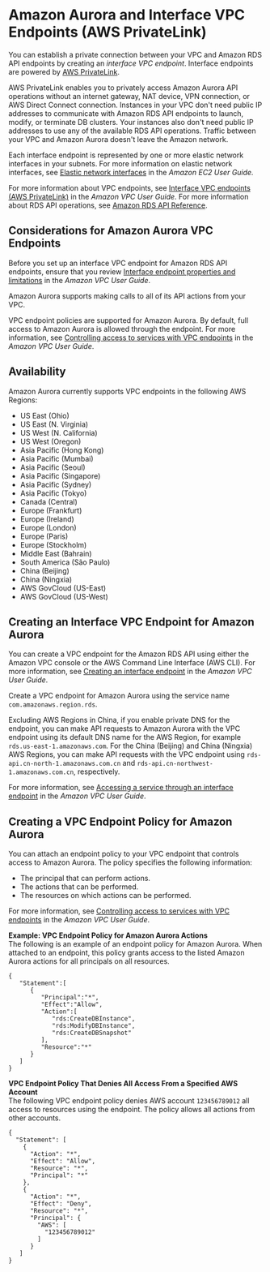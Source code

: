 # Amazon Aurora and Interface VPC Endpoints \(AWS PrivateLink\)<a name="vpc-interface-endpoints"></a>

You can establish a private connection between your VPC and Amazon RDS API endpoints by creating an *interface VPC endpoint*\. Interface endpoints are powered by [AWS PrivateLink](http://aws.amazon.com/privatelink)\. 

AWS PrivateLink enables you to privately access Amazon Aurora API operations without an internet gateway, NAT device, VPN connection, or AWS Direct Connect connection\. Instances in your VPC don't need public IP addresses to communicate with Amazon RDS API endpoints to launch, modify, or terminate DB clusters\. Your instances also don't need public IP addresses to use any of the available RDS API operations\. Traffic between your VPC and Amazon Aurora doesn't leave the Amazon network\. 

Each interface endpoint is represented by one or more elastic network interfaces in your subnets\. For more information on elastic network interfaces, see [Elastic network interfaces](https://docs.aws.amazon.com/AWSEC2/latest/UserGuide/using-eni.html) in the *Amazon EC2 User Guide\.* 

For more information about VPC endpoints, see [Interface VPC endpoints \(AWS PrivateLink\)](https://docs.aws.amazon.com/vpc/latest/userguide/vpce-interface.html) in the *Amazon VPC User Guide*\. For more information about RDS API operations, see [Amazon RDS API Reference](https://docs.aws.amazon.com/AmazonRDS/latest/APIReference/)\.

## Considerations for Amazon Aurora VPC Endpoints<a name="vpc-endpoint-considerations"></a>

Before you set up an interface VPC endpoint for Amazon RDS API endpoints, ensure that you review [Interface endpoint properties and limitations](https://docs.aws.amazon.com/vpc/latest/userguide/vpce-interface.html#vpce-interface-limitations) in the *Amazon VPC User Guide*\. 

Amazon Aurora supports making calls to all of its API actions from your VPC\.

VPC endpoint policies are supported for Amazon Aurora\. By default, full access to Amazon Aurora is allowed through the endpoint\. For more information, see [Controlling access to services with VPC endpoints](https://docs.aws.amazon.com/vpc/latest/userguide/vpc-endpoints-access.html) in the *Amazon VPC User Guide*\.

## Availability<a name="rds-and-vpc-interface-endpoints-availability"></a>

Amazon Aurora currently supports VPC endpoints in the following AWS Regions:
+ US East \(Ohio\)
+ US East \(N\. Virginia\)
+ US West \(N\. California\)
+ US West \(Oregon\)
+ Asia Pacific \(Hong Kong\)
+ Asia Pacific \(Mumbai\)
+ Asia Pacific \(Seoul\)
+ Asia Pacific \(Singapore\)
+ Asia Pacific \(Sydney\)
+ Asia Pacific \(Tokyo\)
+ Canada \(Central\)
+ Europe \(Frankfurt\)
+ Europe \(Ireland\)
+ Europe \(London\)
+ Europe \(Paris\)
+ Europe \(Stockholm\)
+ Middle East \(Bahrain\)
+ South America \(São Paulo\)
+ China \(Beijing\)
+ China \(Ningxia\)
+ AWS GovCloud \(US\-East\)
+ AWS GovCloud \(US\-West\)

## Creating an Interface VPC Endpoint for Amazon Aurora<a name="vpc-endpoint-create"></a>

You can create a VPC endpoint for the Amazon RDS API using either the Amazon VPC console or the AWS Command Line Interface \(AWS CLI\)\. For more information, see [Creating an interface endpoint](https://docs.aws.amazon.com/vpc/latest/userguide/vpce-interface.html#create-interface-endpoint) in the *Amazon VPC User Guide*\.

Create a VPC endpoint for Amazon Aurora using the service name `com.amazonaws.region.rds`\.

Excluding AWS Regions in China, if you enable private DNS for the endpoint, you can make API requests to Amazon Aurora with the VPC endpoint using its default DNS name for the AWS Region, for example `rds.us-east-1.amazonaws.com`\. For the China \(Beijing\) and China \(Ningxia\) AWS Regions, you can make API requests with the VPC endpoint using `rds-api.cn-north-1.amazonaws.com.cn` and `rds-api.cn-northwest-1.amazonaws.com.cn`, respectively\. 

For more information, see [Accessing a service through an interface endpoint](https://docs.aws.amazon.com/vpc/latest/userguide/vpce-interface.html#access-service-though-endpoint) in the *Amazon VPC User Guide*\.

## Creating a VPC Endpoint Policy for Amazon Aurora<a name="vpc-endpoint-policy"></a>

You can attach an endpoint policy to your VPC endpoint that controls access to Amazon Aurora\. The policy specifies the following information:
+ The principal that can perform actions\.
+ The actions that can be performed\.
+ The resources on which actions can be performed\.

For more information, see [Controlling access to services with VPC endpoints](https://docs.aws.amazon.com/vpc/latest/userguide/vpc-endpoints-access.html) in the *Amazon VPC User Guide*\. 

**Example: VPC Endpoint Policy for Amazon Aurora Actions**  
The following is an example of an endpoint policy for Amazon Aurora\. When attached to an endpoint, this policy grants access to the listed Amazon Aurora actions for all principals on all resources\.

```
{
   "Statement":[
      {
         "Principal":"*",
         "Effect":"Allow",
         "Action":[
            "rds:CreateDBInstance",
            "rds:ModifyDBInstance",
            "rds:CreateDBSnapshot"
         ],
         "Resource":"*"
      }
   ]
}
```

**VPC Endpoint Policy That Denies All Access From a Specified AWS Account**  
The following VPC endpoint policy denies AWS account `123456789012` all access to resources using the endpoint\. The policy allows all actions from other accounts\.

```
{
  "Statement": [
    {
      "Action": "*",
      "Effect": "Allow",
      "Resource": "*",
      "Principal": "*"
    },
    {
      "Action": "*",
      "Effect": "Deny",
      "Resource": "*",
      "Principal": {
        "AWS": [
          "123456789012"
        ]
      }
   ]
}
```